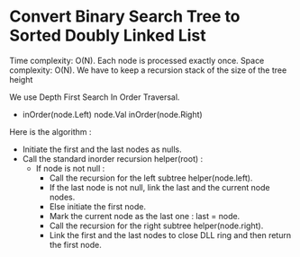 # Convert Binary Search Tree to Sorted Doubly Linked List


Time complexity: O(N). Each node is processed exactly once.
Space complexity: O(N). We have to keep a recursion stack of the size of the tree height 

We use Depth First Search In Order Traversal.
  * inOrder(node.Left) node.Val inOrder(node.Right)

Here is the algorithm :

* Initiate the first and the last nodes as nulls.
* Call the standard inorder recursion helper(root) :
    * If node is not null :
      * Call the recursion for the left subtree helper(node.left).
      * If the last node is not null, link the last and the current node nodes.
      * Else initiate the first node.
      * Mark the current node as the last one : last = node.
      * Call the recursion for the right subtree helper(node.right).
      * Link the first and the last nodes to close DLL ring and then return the first node.





